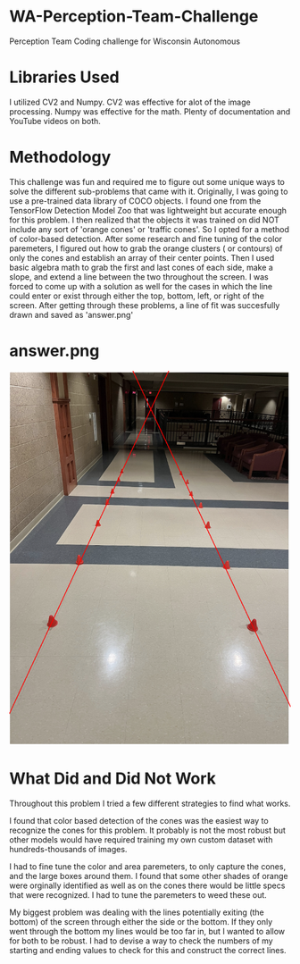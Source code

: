# WA-Perception-Team-Challenge
Perception Team Coding challenge for Wisconsin Autonomous 

# Libraries Used
I utilized CV2 and Numpy. CV2 was effective for alot of the image processing. Numpy was effective for the math. Plenty of documentation and YouTube videos on both. 

# Methodology
This challenge was fun and required me to figure out some unique ways to solve the different sub-problems that came with it. Originally, I was going to use a pre-trained data library of COCO objects. I found one from the TensorFlow Detection Model Zoo that was lightweight but accurate enough for this problem. I then realized that the objects it was trained on did NOT include any sort of 'orange cones' or 'traffic cones'. So I opted for a method of color-based detection. After some research and fine tuning of the color paremeters, I figured out how to grab the orange clusters ( or contours) of only the cones and establish an array of their center points. Then I used basic algebra math to grab the first and last cones of each side, make a slope, and extend a line between the two throughout the screen. I was forced to come up with a solution as well for the cases in which the line could enter or exist through either the top, bottom, left, or right of the screen. After getting through these problems, a line of fit was succesfully drawn and saved as 'answer.png'

# answer.png 
![Cone Detection](answer.png)

# What Did and Did Not Work 
Throughout this problem I tried a few different strategies to find what works. 

I found that color based detection of the cones was the easiest way to recognize the cones for this problem. It probably is not the most robust but other models would have required training my own custom dataset with hundreds-thousands of images. 

I had to fine tune the color and area paremeters, to only capture the cones, and the large boxes around them. I found that some other shades of orange were orginally identified as well as on the cones there would be little specs that were recognized. I had to tune the paremeters to weed these out. 

My biggest problem was dealing with the lines potentially exiting (the bottom) of the screen through either the side or the bottom. If they only went through the bottom my lines would be too far in, but I wanted to allow for both to be robust. I had to devise a way to check the numbers of my starting and ending values to check for this and construct the correct lines. 
